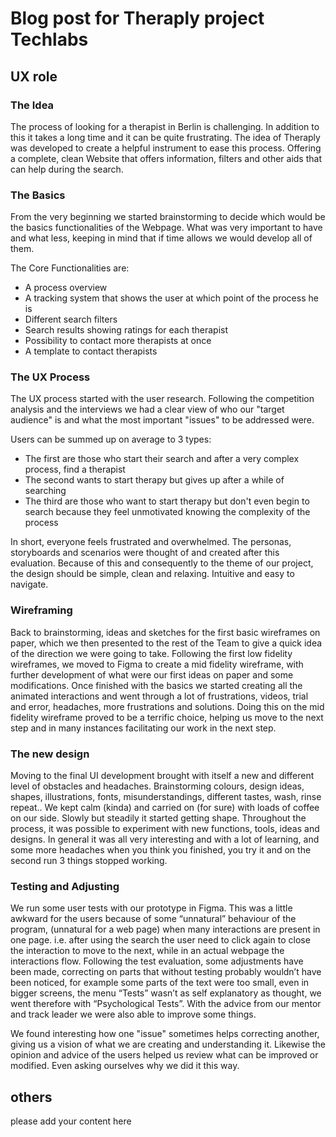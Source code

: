 # Blog post for Theraply project Techlabs

## UX role

### The Idea

The process of looking for a therapist in Berlin is challenging. In addition to this it takes a long time and it can be quite frustrating. The idea of Theraply was developed to create a helpful instrument to ease this process. Offering a complete, clean Website that offers information, filters and other aids that can help during the search. 

### The Basics

From the very beginning we started brainstorming to decide which would be the basics functionalities of the Webpage. What was very important to have and what less, keeping in mind that if time allows we would develop all of them.

The Core Functionalities are:
- A process overview
- A tracking system that shows the user at which point of the process he is
- Different search filters
- Search results showing ratings for each therapist
- Possibility to contact more therapists at once
- A template to contact therapists

### The UX Process

The UX process started with the user research. Following the competition analysis and the interviews we had a clear view of who our "target audience" is and what the most important "issues" to be addressed were. 

Users can be summed up on average to 3 types: 

- The first are those who start their search and after a very complex process, find a therapist
- The second wants to start therapy but gives up after a while of searching 
- The third are those who want to start therapy but don't even begin to search because they feel unmotivated knowing the complexity of the process 

In short, everyone feels frustrated and overwhelmed.
The personas, storyboards and scenarios were thought of and created after this evaluation. Because of this and consequently to the theme of our project, the design should be simple, clean and relaxing. Intuitive and easy to navigate.

### Wireframing

Back to brainstorming, ideas and sketches for the first basic wireframes on paper, which we then presented to the rest of the Team to give a quick idea of the direction we were going to take. Following the first low fidelity wireframes, we moved to Figma to create a mid fidelity wireframe, with further development of what were our first ideas on paper and some modifications. Once finished with the basics we started creating all the animated interactions and went through a lot of frustrations, videos, trial and error, headaches, more frustrations and solutions. Doing this on the mid fidelity wireframe proved to be a terrific choice, helping us move to the next step and in many instances facilitating our work in the next step.

### The new design

Moving to the final UI development brought with itself a new and different level of obstacles and headaches. Brainstorming colours, design ideas, shapes, illustrations, fonts, misunderstandings, different tastes, wash, rinse repeat..
We kept calm (kinda) and carried on (for sure) with loads of coffee on our side. Slowly but steadily it started getting shape. Throughout the process, it was possible to experiment with new functions, tools, ideas and designs. In general it was all very interesting and with a lot of learning, and some more headaches when you think you finished, you try it and on the second run 3 things stopped working.

### Testing and Adjusting

We run some user tests with our prototype in Figma. This was a little awkward for the users because of some “unnatural” behaviour of the program, (unnatural for a web page) when many interactions are present in one page. i.e. after using the search the user need to click again to close the interaction to move to the next, while in an actual webpage the interactions flow. 
Following the test evaluation, some adjustments have been made, correcting on parts that without testing  probably wouldn’t have been noticed, for example some parts of the text were too small, even in bigger screens, the menu “Tests” wasn’t as self explanatory as thought, we went therefore with “Psychological Tests”. 
With the advice from our mentor and track leader we were also able to improve some things. 

We found interesting how one "issue"  sometimes helps correcting another, giving us a vision of what we are creating and understanding it. Likewise the opinion and advice of the users helped us  review what can be improved or modified. Even asking ourselves why we did it this way.

## others
please add your content here
